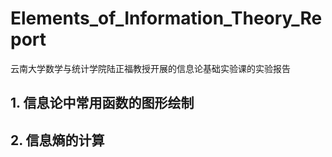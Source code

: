 # Elements_of_Information_Theory_Report

云南大学数学与统计学院陆正福教授开展的信息论基础实验课的实验报告

## 1. 信息论中常用函数的图形绘制

## 2. 信息熵的计算
